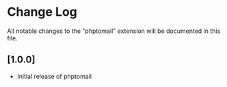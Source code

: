 # Change Log

All notable changes to the "phptomail" extension will be documented in this file.

## [1.0.0]

- Initial release of phptomail